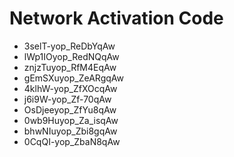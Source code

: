 # Network Activation Code
* 3selT-yop_ReDbYqAw
* lWp1IOyop_RedNQqAw
* znjzTuyop_RfM4EqAw
* gEmSXuyop_ZeARgqAw
* 4klhW-yop_ZfXOcqAw
* j6i9W-yop_Zf-70qAw
* OsDjeeyop_ZfYu8qAw
* 0wb9Huyop_Za_isqAw
* bhwNIuyop_Zbi8gqAw
* 0CqQI-yop_ZbaN8qAw